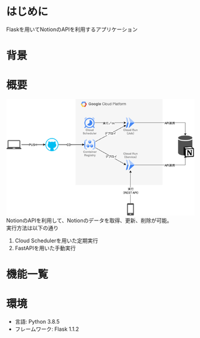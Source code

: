 # はじめに
Flaskを用いてNotionのAPIを利用するアプリケーション

# 背景


# 概要
![alt text](docs/img/アプリ構成イメージ.png)
NotionのAPIを利用して、Notionのデータを取得、更新、削除が可能。 \
実行方法は以下の通り
1. Cloud Schedulerを用いた定期実行
2. FastAPIを用いた手動実行

# 機能一覧

# 環境
- 言語: Python 3.8.5
- フレームワーク: Flask 1.1.2


